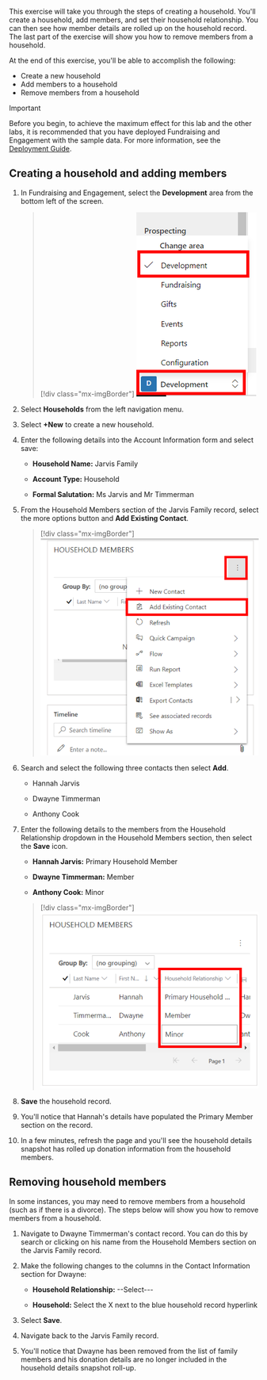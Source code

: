 This exercise will take you through the steps of creating a household. You'll create a household, add members, and set their household relationship. You can then see how member details are rolled up on the household record. The last part of the exercise will show you how to remove members from a household.

At the end of this exercise, you'll be able to accomplish the following:

- Create a new household
- Add members to a household
- Remove members from a household

> [!IMPORTANT]
> Before you begin, to achieve the maximum effect for this lab and the other labs, it is recommended that you have deployed Fundraising and Engagement with the sample data. For more information, see the [Deployment Guide](.https://aka.ms/DeployMicrosoftCloudForNonprofit/?azure-portal=true).

## Creating a household and adding members

1.  In Fundraising and Engagement, select the **Development** area from the bottom left of the screen.

	> [!div class="mx-imgBorder"]
	> [![Screenshot of the development area on the botton left of the screen.](../media/development.png)](../media/development.png#lightbox)

1.  Select **Households** from the left navigation menu.

1.  Select **+New** to create a new household.

1.  Enter the following details into the Account Information form and select save:

    -   **Household Name:** Jarvis Family

    -   **Account Type:** Household

    -   **Formal Salutation:** Ms Jarvis and Mr Timmerman

1.  From the Household Members section of the Jarvis Family record, select the more options button and **Add Existing Contact**.

	> [!div class="mx-imgBorder"]
	> [![Screenshot of add existing contact in the more options section.](../media/add-existing-contact.png)](../media/add-existing-contact.png#lightbox)

1.  Search and select the following three contacts then select **Add**.

	-   Hannah Jarvis
	
	-   Dwayne Timmerman
	
	-   Anthony Cook

1.  Enter the following details to the members from the Household Relationship dropdown in the Household Members section, then select the **Save** icon.

	-   **Hannah Jarvis:** Primary Household Member
	
	-   **Dwayne Timmerman:** Member
	
	-   **Anthony Cook:** Minor

	> [!div class="mx-imgBorder"]
	> [![Screenshot of the household relationship menu.](../media/household-relationship.png)](../media/household-relationship.png#lightbox)

1.  **Save** the household record.

1.  You'll notice that Hannah's details have populated the Primary Member section on the record.

1. In a few minutes, refresh the page and you'll see the household details snapshot has rolled up donation information from the household members.

## Removing household members

In some instances, you may need to remove members from a household (such as if there is a divorce). The steps below will show you how to remove members from a household.

1.  Navigate to Dwayne Timmerman's contact record. You can do this by search or clicking on his name from the Household Members section on the Jarvis Family record.

1.  Make the following changes to the columns in the Contact Information section for Dwayne:

    -   **Household Relationship:** --Select---

    -   **Household:** Select the X next to the blue household record hyperlink

1.  Select **Save**.

1.  Navigate back to the Jarvis Family record.

1.  You'll notice that Dwayne has been removed from the list of family members and his donation details are no longer included in the household details snapshot roll-up.
